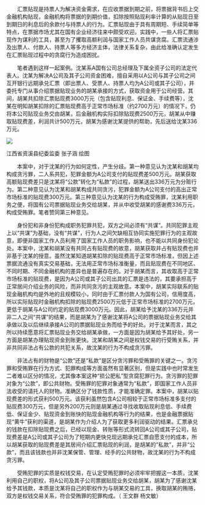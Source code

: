 　　汇票贴现是持票人为解决资金需求，在应收票据到期之前，将票据背书后上交金融机构贴现，金融机构将票据的到期价值，扣除按照贴现利率计算的从贴现日至到期日的利息后的余款付与持票人的行为。汇票贴现由于具有周期短、手续简单等特点，在票据市场尤其在国有企业经济往来中颇受欢迎。实践中，一些人将汇票贴现作为谋利的工具，甚至为了攫取高额利润与国家工作人员共谋贪腐。汇票流通涉及出票人、付款人、持票人等多方经济主体，法律关系复杂，由此给准确认定发生在汇票贴现过程中的贪腐行为造成困扰。

　　笔者遇到这样一起案例。沈某系A国有公司总经理及下属全资子公司的法定代表人。沈某为解决A公司及其子公司资金困难，擅自采用以A公司与其子公司之间互开银行远期承兑汇票（即出票人、受票人、持票人均为A公司或其子公司），并委托专门从事介绍票据贴现业务的胡某承接的方式，获取资金用于公司经营。其间，胡某共扣除汇票贴现费3000万元（包含贴现利息、保证金、手续费等），沈某在明知胡某扣除的汇票贴现费高于正常市场标准（约2700万元）的情况下，仍将本公司贴现业务交由胡某，后金融机构实际扣除贴现费2500万元，胡某从中赚取贴现费差，利润共计500万元，胡某为感谢沈某提供的帮助，先后送给沈某336万元。

![](https://www.ccdi.gov.cn/hdjln/ywtt/202403/W020240321527825843060.jpeg)

江西省资溪县纪委监委 张子涵 绘图

　　本案中，对于沈某的行为如何定性，产生分歧。第一种意见认为沈某和胡某均构成贪污罪，二人系共犯，犯罪金额为A公司支付的贴现费差500万元。胡某获取高额贴现费差只是沈某将“公款”转化为“私款”的过程，胡某送出336万元为分赃行为。第二种意见认为沈某和胡某构成共同贪污，犯罪金额为A公司支付的高出正常市场标准的贴现费300万元。第三种意见认为沈某的行为构成受贿罪，沈某利用职务之便，将国有公司票据贴现业务交给胡某，并从中收受胡某的感谢费336万元，构成受贿罪。笔者赞同第三种意见。

　　身份犯和非身份犯构成职务犯罪共犯，双方之间必须有“共谋”。共同犯罪主观上以“共谋”为基础，没有“共谋”，行为人之间欠缺相互协同实施犯罪行为的主观故意，即便非国家工作人员利用了国家工作人员的职务影响，也不能以共同身份犯论处。本案中，沈某和胡某没有共同占有贴现费的故意，胡某获取并占有贴现费也并非基于沈某的授意。虽然沈某知道胡某扣除的贴现费高于正常市场标准，但因上述票据流通没有真实交易基础，无法用正常市场标准衡量，而且贴现费在不同地区、不同时期、不同金融机构的差异也是普遍存在的。对于胡某而言，其收取高于正常市场标准的贴现费，是因为A公司或其子公司出具的汇票是违法的，其要承担高于正常居间介绍业务的风险，而非共同贪污的主观故意。本案中，胡某实际联系的贴现金融机构均是外地的且规模较小，同时由于汇票付款人为国有公司，信用度高，所以实际贴现时金融机构扣除的贴现费2500万元低于正常市场标准的2700万元，更低于胡某与A公司约定的贴现费3000万元。因此，胡某给予沈某的336万元并非二人之间“共谋”的结果，而是胡某为了感谢沈某将A公司的票据贴现业务交给其承做以及以后继续承接A公司的票据贴现业务而给予的好处。对于沈某而言，其之所以持续愿意将汇票贴现业务交给胡某承做，一方面是因为胡某给予其好处，另一方面是胡某办理贴现资金到账更快。沈某和胡某之间是权钱交易的行受贿关系，并非共同非法占有公款的共犯关系，故沈某的行为不构成贪污罪。

　　非法占有的财物是“公款”还是“私款”是区分贪污罪和受贿罪的关键之一。贪污罪和受贿罪在行为方式、犯罪构成等方面虽然有显著区别，但是实践中也时常发生二者难以区分的情况，尤其像本案这种“损公肥私”型贪腐犯罪行为。贪污罪的犯罪对象为“公款”，即公共财物。受贿罪的犯罪对象通常为“私款”，即国家工作人员非法收受的请托人的财物。准确区分了钱款性质，才能准确定罪。本案中，胡某以贴现费差的形式获利500万元。该获利虽然包含A公司相较于正常市场标准多支付的贴现费300万元，但是另外200万元则是胡某通过寻找收取贴现利息低、手续费低、保证金少、贴现资金到账快的贴现金融机构等行为的结果，也是金融票据贴现“黄牛”获利的渠道，是胡某作为介绍人为了获取更多利润驱动的结果。汇票承兑的钱款在扣除贴现费之后，已经以现金、转账等形式流转回A公司或其子公司，贴现费差是A公司或其子公司为了短期内更快兑现远期承兑汇票自愿支付的成本，所以胡某获取的贴现费差是其居间介绍汇票贴现的利润，是胡某的“私款”，并非“公款”，而且该钱款也并非沈某保管、管理、经手的公共财物，故沈某的行为不构成贪污罪。

　　受贿犯罪的实质是权钱交易，在认定受贿犯罪时必须牢牢把握这一本质，沈某利用自己的职权，将A公司及其子公司票据贴现业务交给胡某，胡某为了感谢沈某给予其钱款，本质是沈某将自己的职权作为与胡某交易的工具，换取胡某的贿赂，双方是权钱交易关系，符合受贿罪的犯罪构成。（ 王文群 杨文敏）